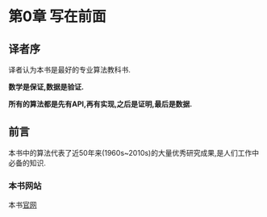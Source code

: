 # 第0章 写在前面

## 译者序

译者认为本书是最好的专业算法教科书.

**数学是保证,数据是验证.**

**所有的算法都是先有API,再有实现,之后是证明,最后是数据.**

## 前言

本书中的算法代表了近50年来(1960s~2010s)的大量优秀研究成果,是人们工作中必备的知识.

### 本书网站

本书[官网](algs4.cs.princeton.edu)